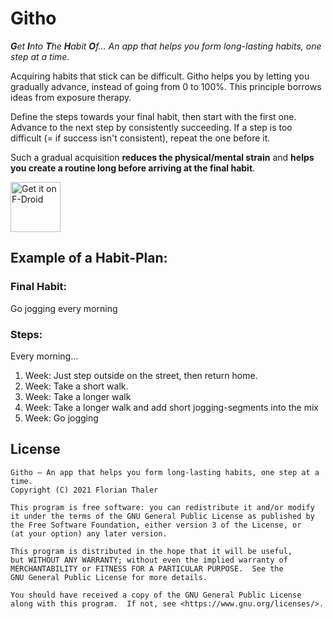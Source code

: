 # Githo

***G**et **I**nto **T**he **H**abit **O**f… An app that helps you form long-lasting habits, one step at a time.*

Acquiring habits that stick can be difficult. Githo helps you by letting you gradually advance, instead of going from 0 to 100%. This principle borrows ideas from exposure therapy.

Define the steps towards your final habit, then start with the first one. Advance to the next step by consistently succeeding. If a step is too difficult (= if success isn't consistent), repeat the one before it.

Such a gradual acquisition **reduces the physical/mental strain** and **helps you create a routine long before arriving at the final habit**.

[<img src="https://fdroid.gitlab.io/artwork/badge/get-it-on.png"
     alt="Get it on F-Droid"
     height="80">](https://f-droid.org/packages/com.florianthaler.githo/)

## Example of a Habit-Plan:
### Final Habit:
Go jogging every morning
### Steps:
Every morning...
1. Week: Just step outside on the street, then return home.
2. Week: Take a short walk.
3. Week: Take a longer walk 
4. Week: Take a longer walk and add short jogging-segments into the mix
5. Week: Go jogging

## License
```
Githo – An app that helps you form long-lasting habits, one step at a time.
Copyright (C) 2021 Florian Thaler

This program is free software: you can redistribute it and/or modify
it under the terms of the GNU General Public License as published by
the Free Software Foundation, either version 3 of the License, or
(at your option) any later version.

This program is distributed in the hope that it will be useful,
but WITHOUT ANY WARRANTY; without even the implied warranty of
MERCHANTABILITY or FITNESS FOR A PARTICULAR PURPOSE.  See the
GNU General Public License for more details.

You should have received a copy of the GNU General Public License
along with this program.  If not, see <https://www.gnu.org/licenses/>.
```
